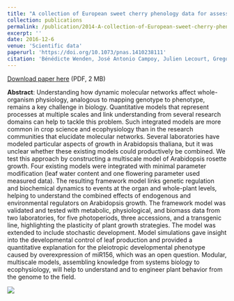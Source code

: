```yaml
---
title: "A collection of European sweet cherry phenology data for assessing climate change"
collection: publications
permalink: /publication/2014-A-collection-of-European-sweet-cherry-phenology-data-for-assessing-climate-change
excerpt: ''
date: 2016-12-6
venue: 'Scientific data'
paperurl: 'https://doi.org/10.1073/pnas.1410238111'
citation: 'Bénédicte Wenden, José Antonio Campoy, Julien Lecourt, Gregorio López Ortega, Michael Blanke, Sanja Radičević, Elisabeth Schüller, Andreas Spornberger, Danilo Christen, Hugo Magein, Daniela Giovannini, Carlos Campillo, Svetoslav Malchev, José Miguel Peris, Mekjell Meland, Rolf Stehr, Gérard Charlot, José Quero-García (2016), "A collection of European sweet cherry phenology data for assessing climate change", <i>Scientific Data</i>, Volume 3, Page 160108'
---
```

[Download paper here](http://www.pnas.org/content/111/39/E4127.full.pdf) (PDF, 2 MB)

**Abstract**: Understanding how dynamic molecular networks affect whole-organism physiology, analogous to mapping genotype to phenotype, remains a key challenge in biology. Quantitative models that represent processes at multiple scales and link understanding from several research domains can help to tackle this problem. Such integrated models are more common in crop science and ecophysiology than in the research communities that elucidate molecular networks. Several laboratories have modeled particular aspects of growth in Arabidopsis thaliana, but it was unclear whether these existing models could productively be combined. We test this approach by constructing a multiscale model of Arabidopsis rosette growth. Four existing models were integrated with minimal parameter modification (leaf water content and one flowering parameter used measured data). The resulting framework model links genetic regulation and biochemical dynamics to events at the organ and whole-plant levels, helping to understand the combined effects of endogenous and environmental regulators on Arabidopsis growth. The framework model was validated and tested with metabolic, physiological, and biomass data from two laboratories, for five photoperiods, three accessions, and a transgenic line, highlighting the plasticity of plant growth strategies. The model was extended to include stochastic development. Model simulations gave insight into the developmental control of leaf production and provided a quantitative explanation for the pleiotropic developmental phenotype caused by overexpression of miR156, which was an open question. Modular, multiscale models, assembling knowledge from systems biology to ecophysiology, will help to understand and to engineer plant behavior from the genome to the field.

<img src='/bwenden/images/Framework-model.png' />

<script type="text/javascript" src="https://d1bxh8uas1mnw7.cloudfront.net/assets/embed.js"></script><div class="altmetric-embed" data-badge-type="donut" data-altmetric-id="2648228" />
